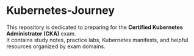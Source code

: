 # Kubernetes-Journey



This repository is dedicated to preparing for the **Certified Kubernetes Administrator (CKA)** exam.  
It contains study notes, practice labs, Kubernetes manifests, and helpful resources organized by exam domains.